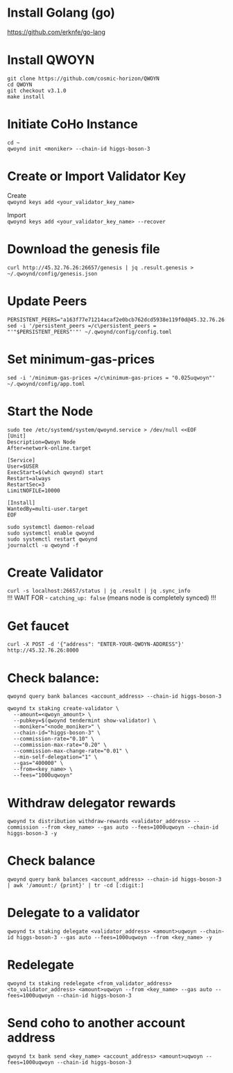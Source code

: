 # Install Golang (go)  
https://github.com/erknfe/go-lang  

# Install QWOYN  
`git clone https://github.com/cosmic-horizon/QWOYN`  
`cd QWOYN`  
`git checkout v3.1.0`  
`make install`  

# Initiate CoHo Instance  
`cd ~`  
`qwoynd init <moniker> --chain-id higgs-boson-3`  

# Create or Import Validator Key  
Create  
`qwoynd keys add <your_validator_key_name>`  

Import  
`qwoynd keys add <your_validator_key_name> --recover`  

# Download the genesis file  
`curl http://45.32.76.26:26657/genesis | jq .result.genesis > ~/.qwoynd/config/genesis.json`  

# Update Peers  
```
PERSISTENT_PEERS="a163f77e71214acaf2e0bcb762dcd5938e119f0d@45.32.76.26:26656"  
sed -i '/persistent_peers =/c\persistent_peers = "'"$PERSISTENT_PEERS"'"' ~/.qwoynd/config/config.toml
```
# Set minimum-gas-prices  
`sed -i '/minimum-gas-prices =/c\minimum-gas-prices = "0.025uqwoyn"' ~/.qwoynd/config/app.toml`

# Start the Node  
```
sudo tee /etc/systemd/system/qwoynd.service > /dev/null <<EOF
[Unit]
Description=Qwoyn Node
After=network-online.target

[Service]
User=$USER
ExecStart=$(which qwoynd) start
Restart=always
RestartSec=3
LimitNOFILE=10000

[Install]
WantedBy=multi-user.target
EOF
```
`sudo systemctl daemon-reload`  
`sudo systemctl enable qwoynd`  
`sudo systemctl restart qwoynd`  
`journalctl -u qwoynd -f`  

# Create Validator  
`curl -s localhost:26657/status | jq .result | jq .sync_info`  
!!! WAIT FOR - `catching_up: false` (means node is completely synced) !!!

# Get faucet
`curl -X POST -d '{"address": "ENTER-YOUR-QWOYN-ADDRESS"}' http://45.32.76.26:8000`

# Check balance:  
`qwoynd query bank balances <account_address> --chain-id higgs-boson-3`  

```
qwoynd tx staking create-validator \
  --amount=<qwoyn_amount> \
  --pubkey=$(qwoynd tendermint show-validator) \
  --moniker="<node_moniker>" \
  --chain-id="higgs-boson-3" \
  --commission-rate="0.10" \
  --commission-max-rate="0.20" \
  --commission-max-change-rate="0.01" \
  --min-self-delegation="1" \
  --gas="400000" \
  --from=<key_name> \
  --fees="1000uqwoyn"
```

# Withdraw delegator rewards  
`qwoynd tx distribution withdraw-rewards <validator_address> --commission --from <key_name> --gas auto --fees=1000uqwoyn --chain-id higgs-boson-3 -y`  

# Check balance  
`qwoynd query bank balances <account_address> --chain-id higgs-boson-3 | awk '/amount:/ {print}' | tr -cd [:digit:]`

# Delegate to a validator  
`qwoynd tx staking delegate <validator_address> <amount>uqwoyn --chain-id higgs-boson-3 --gas auto --fees=1000uqwoyn --from <key_name> -y`  

# Redelegate  
`qwoynd tx staking redelegate <from_validator_address> <to_validator_address> <amount>uqwoyn --from <key_name> --gas auto --fees=1000uqwoyn --chain-id higgs-boson-3`  

# Send coho to another account address  
`qwoynd tx bank send <key_name> <account_address> <amount>uqwoyn --fees=1000uqwoyn --chain-id higgs-boson-3`

